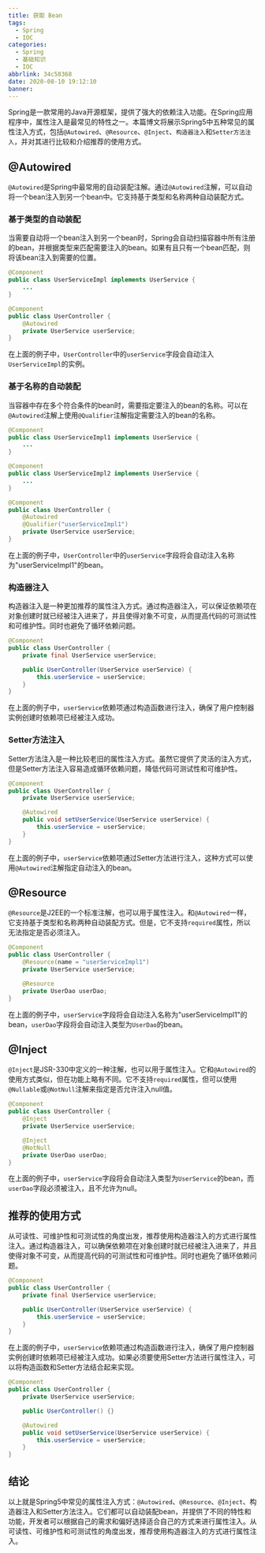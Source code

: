 ```yaml
---
title: 获取 Bean
tags:
  - Spring
  - IOC
categories:
  - Spring
  - 基础知识
  - IOC
abbrlink: 34c58368
date: 2020-08-10 19:12:10
banner:
---
```


Spring是一款常用的Java开源框架，提供了强大的依赖注入功能。在Spring应用程序中，属性注入是最常见的特性之一。本篇博文将展示Spring5中五种常见的属性注入方式，包括`@Autowired`、`@Resource`、`@Inject`、`构造器注入`和`Setter方法注入`，并对其进行比较和介绍推荐的使用方式。

## @Autowired

`@Autowired`是Spring中最常用的自动装配注解。通过`@Autowired`注解，可以自动将一个bean注入到另一个bean中。它支持基于类型和名称两种自动装配方式。

### 基于类型的自动装配

当需要自动将一个bean注入到另一个bean时，Spring会自动扫描容器中所有注册的bean，并根据类型来匹配需要注入的bean。如果有且只有一个bean匹配，则将该bean注入到需要的位置。

```java
@Component
public class UserServiceImpl implements UserService {
    ...
}

@Component
public class UserController {
    @Autowired
    private UserService userService;
}
```

在上面的例子中，`UserController`中的`userService`字段会自动注入`UserServiceImpl`的实例。

### 基于名称的自动装配

当容器中存在多个符合条件的bean时，需要指定要注入的bean的名称。可以在`@Autowired`注解上使用`@Qualifier`注解指定需要注入的bean的名称。

```java
@Component
public class UserServiceImpl1 implements UserService {
    ...
}

@Component
public class UserServiceImpl2 implements UserService {
    ...
}

@Component
public class UserController {
    @Autowired
    @Qualifier("userServiceImpl1")
    private UserService userService;
}
```

在上面的例子中，`UserController`中的`userService`字段将会自动注入名称为"userServiceImpl1"的bean。

### 构造器注入

构造器注入是一种更加推荐的属性注入方式。通过构造器注入，可以保证依赖项在对象创建时就已经被注入进来了，并且使得对象不可变，从而提高代码的可测试性和可维护性。同时也避免了循环依赖问题。

```java
@Component
public class UserController {
    private final UserService userService;

    public UserController(UserService userService) {
        this.userService = userService;
    }
}
```

在上面的例子中，`userService`依赖项通过构造函数进行注入，确保了用户控制器实例创建时依赖项已经被注入成功。

### Setter方法注入

Setter方法注入是一种比较老旧的属性注入方式。虽然它提供了灵活的注入方式，但是Setter方法注入容易造成循环依赖问题，降低代码可测试性和可维护性。

```java
@Component
public class UserController {
    private UserService userService;

    @Autowired
    public void setUserService(UserService userService) {
        this.userService = userService;
    }
}
```

在上面的例子中，`userService`依赖项通过Setter方法进行注入，这种方式可以使用`@Autowired`注解指定自动注入的bean。

## @Resource

`@Resource`是J2EE的一个标准注解，也可以用于属性注入。和`@Autowired`一样，它支持基于类型和名称两种自动装配方式。但是，它不支持`required`属性，所以无法指定是否必须注入。

```java
@Component
public class UserController {
    @Resource(name = "userServiceImpl1")
    private UserService userService;

    @Resource
    private UserDao userDao;
}
```

在上面的例子中，`userService`字段将会自动注入名称为"userServiceImpl1"的bean，`userDao`字段将会自动注入类型为`UserDao`的bean。

## @Inject

`@Inject`是JSR-330中定义的一种注解，也可以用于属性注入。它和`@Autowired`的使用方式类似，但在功能上略有不同。它不支持`required`属性，但可以使用`@Nullable`或`@NotNull`注解来指定是否允许注入null值。

```java
@Component
public class UserController {
    @Inject
    private UserService userService;

    @Inject
    @NotNull
    private UserDao userDao;
}
```

在上面的例子中，`userService`字段将会自动注入类型为`UserService`的bean，而`userDao`字段必须被注入，且不允许为null。

## 推荐的使用方式

从可读性、可维护性和可测试性的角度出发，推荐使用构造器注入的方式进行属性注入。通过构造器注入，可以确保依赖项在对象创建时就已经被注入进来了，并且使得对象不可变，从而提高代码的可测试性和可维护性。同时也避免了循环依赖问题。

```java
@Component
public class UserController {
    private final UserService userService;

    public UserController(UserService userService) {
        this.userService = userService;
    }
}
```

在上面的例子中，`userService`依赖项通过构造函数进行注入，确保了用户控制器实例创建时依赖项已经被注入成功。如果必须要使用Setter方法进行属性注入，可以将构造函数和Setter方法结合起来实现。

```java
@Component
public class UserController {
    private UserService userService;

    public UserController() {}

    @Autowired
    public void setUserService(UserService userService) {
        this.userService = userService;
    }
}
```

## 结论

以上就是Spring5中常见的属性注入方式：`@Autowired`、`@Resource`、`@Inject`、构造器注入和Setter方法注入。它们都可以自动装配bean，并提供了不同的特性和功能，开发者可以根据自己的需求和偏好选择适合自己的方式来进行属性注入。从可读性、可维护性和可测试性的角度出发，推荐使用构造器注入的方式进行属性注入。

